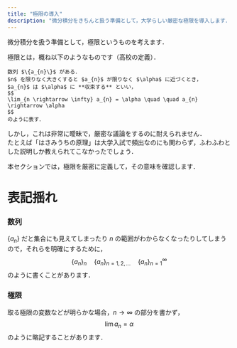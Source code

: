 ```yaml
---
title: "極限の導入"
description: "微分積分をきちんと扱う準備として，大学らしい厳密な極限を導入します．"
---
```


微分積分を扱う準備として，極限というものを考えます．

極限とは，概ね以下のようなものです（高校の定義）．

~~~definition:極限（高校の定義）
数列 $\{a_{n}\}$ がある．  
$n$ を限りなく大きくすると $a_{n}$ が限りなく $\alpha$ に近づくとき，
$a_{n}$ は $\alpha$ に **収束する** といい，
$$
\lim_{n \rightarrow \infty} a_{n} = \alpha \quad \quad a_{n} \rightarrow \alpha
$$
のように表す．
~~~

しかし，これは非常に曖昧で，厳密な議論をするのに耐えられません．  
たとえば「はさみうちの原理」は大学入試で頻出なのにも関わらず，ふわふわとした説明しか教えられてこなかったでしょう．

本セクションでは，極限を厳密に定義して，その意味を確認します．

# 表記揺れ

### 数列

$\{a_{n}\}$ だと集合にも見えてしまったり $n$ の範囲がわからなくなったりしてしまうので，それらを明確にするために，
$$
\{a_{n}\}_{n} \quad \{a_{n}\}_{n = 1, 2, ...} \quad \{a_{n}\}_{n = 1}^{\infty}
$$
のように書くことがあります．

### 極限

取る極限の変数などが明らかな場合，$n \rightarrow \infty$ の部分を書かず，
$$
\lim a_{n} = \alpha
$$
のように略記することがあります．
